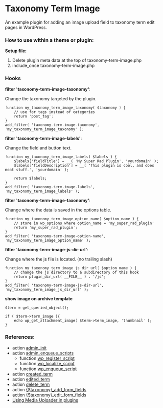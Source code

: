 # Taxonomy Term Image

An example plugin for adding an image upload field to taxonomy term edit pages in WordPress.

### How to use within a theme or plugin:

**Setup file:**

1. Delete plugin meta data at the top of taxonomy-term-image.php
1. include_once taxonomy-term-image.php

### Hooks

**filter 'taxonomy-term-image-taxonomy'**:

Change the taxonomy targeted by the plugin.

    function my_taxonomy_term_image_taxonomy( $taxonomy ) {
        // use for tags instead of categories
        return 'post_tag';
    }
    add_filter( 'taxonomy-term-image-taxonomy', 'my_taxonomy_term_image_taxonomy' );

**filter 'taxonomy-term-image-labels'**:

Change the field and button text.

    function my_taxonomy_term_image_labels( $labels ) {
        $labels['fieldTitle'] = __( 'My Super Rad Plugin', 'yourdomain' );
        $labels['fieldDescription'] = __( 'This plugin is cool, and does neat stuff.', 'yourdomain' );
        
        return $labels;
    }
    add_filter( 'taxonomy-term-image-labels', 'my_taxonomy_term_image_labels' );


**filter 'taxonomy-term-image-taxonomy'**:

Change where the data is saved in the options table.

    function my_taxonomy_term_image_option_name( $option_name ) {
        // store in wp_options where option_name = 'my_super_rad_plugin'
        return 'my_super_rad_plugin';
    }
    add_filter( 'taxonomy-term-image-option-name', 'my_taxonomy_term_image_option_name' );

**filter 'taxonomy-term-image-js-dir-url'**:

Change where the js file is located. (no trailing slash)

    function my_taxonomy_term_image_js_dir_url( $option_name ) {
        // change the js directory to a subdirectory of this hook
        return plugin_dir_url( __FILE__ ) . '/js';
    }
    add_filter( 'taxonomy-term-image-js-dir-url', 'my_taxonomy_term_image_js_dir_url' );


**show image on archive template**

    $term = get_queried_object();
                    
    if ( $term->term_image ){
        echo wp_get_attachment_image( $term->term_image, 'thumbnail' );
    }


### References:

* action [admin_init](http://codex.wordpress.org/Plugin_API/Action_Reference/admin_init)
* action [admin_enqueue_scripts](http://codex.wordpress.org/Plugin_API/Action_Reference/admin_enqueue_scripts)
    * function [wp_register_script](https://developer.wordpress.org/reference/functions/wp_register_script/)
    * function [wp_localize_script](https://developer.wordpress.org/reference/functions/wp_localize_script/)
    * function [wp_enqueue_script](https://developer.wordpress.org/reference/functions/wp_enqueue_script/)
* action [created_term](http://wpseek.com/hook/created_term/)
* action [edited_term](https://developer.wordpress.org/reference/hooks/edited_term/)
* action [delete_term](https://developer.wordpress.org/reference/hooks/delete_term/)
* action [{$taxonomy}_add_form_fields](https://developer.wordpress.org/reference/hooks/taxonomy_add_form_fields/)
* action [{$taxonomy}_edit_form_fields](https://developer.wordpress.org/reference/hooks/taxonomy_edit_form_fields/)
* [Using Media Uploader in plugins](http://mikejolley.com/2012/12/using-the-new-wordpress-3-5-media-uploader-in-plugins/)


